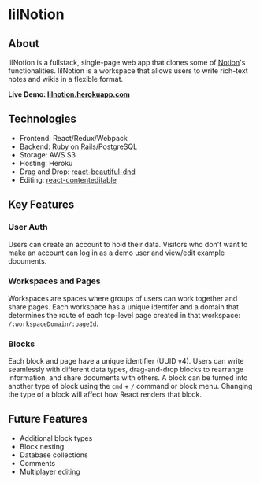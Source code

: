 # lilNotion

## About

lilNotion is a fullstack, single-page web app that clones some of [Notion](https://www.notion.so/)'s functionalities. lilNotion is a workspace that allows users to write rich-text notes and wikis in a flexible format.

**Live Demo: [lilnotion.herokuapp.com](https://lilnotion.herokuapp.com)**

## Technologies

- Frontend: React/Redux/Webpack
- Backend: Ruby on Rails/PostgreSQL
- Storage: AWS S3
- Hosting: Heroku
- Drag and Drop: [react-beautiful-dnd](https://github.com/atlassian/react-beautiful-dnd)
- Editing: [react-contenteditable](https://github.com/lovasoa/react-contenteditable)

## Key Features

### User Auth

Users can create an account to hold their data. Visitors who don't want to make an account can log in as a demo user and view/edit example documents.

### Workspaces and Pages

Workspaces are spaces where groups of users can work together and share pages. Each workspace has a unique identifer and a domain that determines the route of each top-level page created in that workspace: `/:workspaceDomain/:pageId`.

### Blocks

Each block and page have a unique identifier (UUID v4). Users can write seamlessly with different data types, drag-and-drop blocks to rearrange information, and share documents with others. A block can be turned into another type of block using the `cmd` + `/` command or block menu. Changing the type of a block will affect how React renders that block.

## Future Features

- Additional block types
- Block nesting
- Database collections
- Comments
- Multiplayer editing